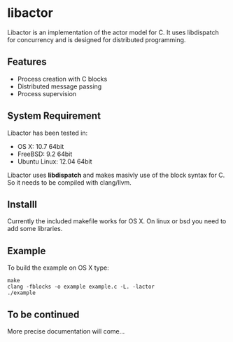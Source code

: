 # libactor

Libactor is an implementation of the actor model for C. It uses libdispatch for
concurrency and is designed for distributed programming.

## Features

* Process creation with C blocks
* Distributed message passing
* Process supervision

## System Requirement

Libactor has been tested in:

* OS X: 10.7 64bit
* FreeBSD: 9.2 64bit
* Ubuntu Linux: 12.04 64bit

Libactor uses **libdispatch** and makes masivly use of the block syntax for C. So it needs
to be compiled with clang/llvm.

## Installl

Currently the included makefile works for OS X. On linux or bsd you need to add some libraries.

## Example

To build the example on OS X type:

    make
    clang -fblocks -o example example.c -L. -lactor
    ./example

## To be continued

More precise documentation will come...
